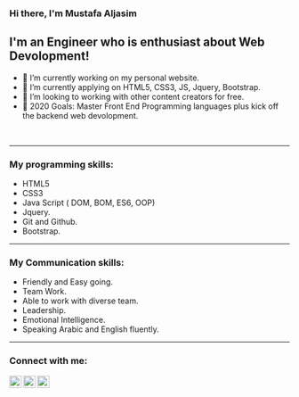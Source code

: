 ### Hi there, I'm Mustafa Aljasim

## I'm an Engineer who is enthusiast about Web Devolopment!

- 🔭 I’m currently working on my personal website.
- 🌱 I’m currently applying on HTML5, CSS3, JS, Jquery, Bootstrap. 
- 👯 I’m looking to working with other content creators for free.
- 🥅 2020 Goals: Master Front End Programming languages plus kick off the backend web devolopment.

<br />

---

### My programming skills:

- HTML5
- CSS3
- Java Script ( DOM, BOM, ES6, OOP)
- Jquery.
- Git and Github.
- Bootstrap.

---

### My Communication skills:

- Friendly and Easy going.
- Team Work.
- Able to work with diverse team.
- Leadership.
- Emotional Intelligence.
- Speaking Arabic and English fluently.
---

### Connect with me:

[<img align="left" alt="codeSTACKr | YouTube" width="22px" src="https://cdn.jsdelivr.net/npm/simple-icons@v3/icons/youtube.svg" />][youtube]
[<img align="left" alt="codeSTACKr | Twitter" width="22px" src="https://cdn.jsdelivr.net/npm/simple-icons@v3/icons/twitter.svg" />][twitter]
[<img align="left" alt="codeSTACKr | LinkedIn" width="22px" src="https://cdn.jsdelivr.net/npm/simple-icons@v3/icons/linkedin.svg" />][linkedin]

[twitter]: https://twitter.com/MustafaAlJassim?lang=en
[youtube]: https://www.youtube.com/channel/UCWnWoLgdMugPX-effdPSLyQ?view_as=subscriber
[linkedin]: https://www.linkedin.com/in/mustafa-al-jasim-1ba40884/
